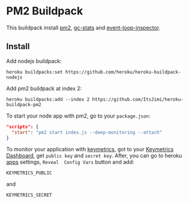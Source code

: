 # PM2 Buildpack

This buildpack install [pm2](https://github.com/unitech/pm2), [gc-stats](https://github.com/dainis/node-gcstats) and [event-loop-inspector](https://github.com/keymetrics/event-loop-inspector).

## Install

Add nodejs buildpack:
```shell
heroku buildpacks:set https://github.com/heroku/heroku-buildpack-nodejs
```

Add pm2 buildpack at index 2:
```shell
heroku buildpacks:add --index 2 https://github.com/ItsJimi/heroku-buildpack-pm2
```

To start your node app with pm2, go to your `package.json`:
```json
"scripts": {
  "start": "pm2 start index.js --deep-monitoring --attach"
}
```

To monitor your application with [keymetrics](https://keymetrics.io/), got to your [Keymetrics Dashboard](https://app.keymetrics.io), get `public key` and `secret key`. After, you can go to heroku [apps](https://dashboard.heroku.com/apps/) settings, `Reveal  Config Vars` button and add:
```
KEYMETRICS_PUBLIC
```
and
```
KEYMETRICS_SECRET
```
